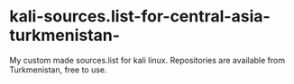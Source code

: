 # kali-sources.list-for-central-asia-turkmenistan-
My custom made sources.list for kali linux. Repositories are available from Turkmenistan, free to use.
